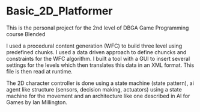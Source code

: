 # Basic_2D_Platformer
This is the personal project for the 2nd level of DBGA Game Programming course Blended

I used a procedural content generation (WFC) to build three level using predefined chunks.
I used a data driven approach to define chuncks and constraints for the WFC algorithm. I built a tool with a GUI to insert several settings for the levels which then translates this data in an XML format. This file is then read at runtime.

The 2D character controller is done using a state machine (state pattern), ai agent like structure (sensors, decision making, actuators) using a state machine for the movement and an architecture like one described in AI for Games by Ian Millington. 
